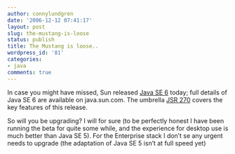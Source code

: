 ```yaml
---
author: connylundgren
date: '2006-12-12 07:41:17'
layout: post
slug: the-mustang-is-loose
status: publish
title: The Mustang is loose..
wordpress_id: '81'
categories:
- java
comments: true
---
```


In case you might have missed, Sun released [Java SE
6](http://java.sun.com/javase/6/) today; full details of Java SE 6 are
available on java.sun.com. The umbrella [JSR
270](http://jcp.org/en/jsr/detail?id=270) covers the key features of this
release.

So will you be upgrading? I will for sure (to be perfectly honest I have been
running the beta for quite some while, and the experience for desktop use is
much better than Java SE 5). For the Enterprise stack I don’t se any urgent
needs to upgrade (the adaptation of Java SE 5 isn’t at full speed yet)

